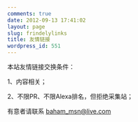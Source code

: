 ```yaml
---
comments: true
date: 2012-09-13 17:41:02
layout: page
slug: frindelylinks
title: 友情链接
wordpress_id: 551
---
```


本站友情链接交换条件：

1、内容相关；

2、不限PR、不限Alexa排名，但拒绝采集站；



有意者请联系 baham_msn@live.com

